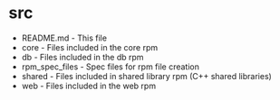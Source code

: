 src
===

* README.md - This file
* core - Files included in the core rpm
* db - Files included in the db rpm
* rpm_spec_files - Spec files for rpm file creation
* shared  - Files included in shared library rpm (C++ shared libraries)
* web - Files included in the web rpm
